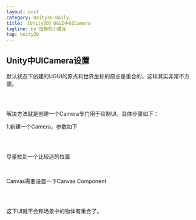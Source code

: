 ```yaml
---
layout: post
category: Unity3D-Daily
title: 【Unity3D】UGUI中UICamera
tagline: by 恬静的小魔龙
tag: Unity3D
---
```



<!DOCTYPE html>
<html>
<head>
</head>
<body>
<script id="toolbar-tpl-scriptId" prod="download" skin="black" src="http://c.csdnimg.cn/public/common/toolbar/js/content_toolbar.js?v=5.00.37" type="text/javascript" domain="http://blog.csdn.net"></script>

<div class="container clearfix">
    <main>
        <article>
            <h1 class="csdn_top">Unity中UICamera设置</h1>
            <div id="article_content" class="article_content csdn-tracking-statistics" data-mod="popu_519" data-dsm="post">
                <p>默认状态下创建的UGUI的原点和世界坐标的原点是重合的，这样其实非常不方便。</p><p style="text-align: center;"><img src="http://img.blog.csdn.net/20160810004514163" alt="" /><br /></p><p><br /></p><p>解决方法就是创建一个Camera专门用于绘制UI。具体步骤如下：</p><p>1.新建一个Camera，参数如下</p><p style="text-align: center;"><img src="http://img.blog.csdn.net/20160810011237128" alt="" /><br /></p><p><br /></p><p>尽量拉到一个比较远的位置</p><p><br /></p><p>Canvas需要设置一下Canvas Component</p><p style="text-align: center;"><img src="http://img.blog.csdn.net/20160810011543429" alt="" /><br /></p><p><br /></p><p>这下UI就不会和场景中的物体有重合了。</p><p><br /></p><link rel="stylesheet" href="http://static.blog.csdn.net/public/res-min/markdown_views.css?v=2.0" />
            </div>

</html>

